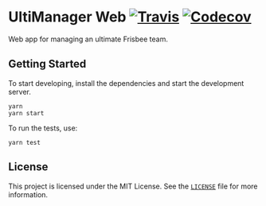 # UltiManager Web [![Travis](https://img.shields.io/travis/UltiManager/ultimanager-web.svg)](https://travis-ci.com/UltiManager/ultimanager-web) [![Codecov](https://img.shields.io/codecov/c/github/UltiManager/ultimanager-web.svg)](https://codecov.io/gh/UltiManager/ultimanager-web)

Web app for managing an ultimate Frisbee team.

## Getting Started

To start developing, install the dependencies and start the development server.

```shell
yarn
yarn start
```

To run the tests, use:

```shell
yarn test
```

## License

This project is licensed under the MIT License. See the [`LICENSE`](LICENSE) file for more information.

